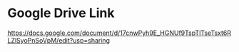 # Google Drive Link

https://docs.google.com/document/d/17cnwPyh9E_HGNUf9TspTITseTsxt6RLZlSyoPnSoVpM/edit?usp=sharing
